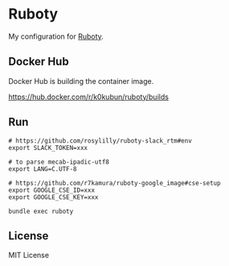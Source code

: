 # Ruboty

My configuration for [Ruboty](https://github.com/r7kamura/ruboty).

## Docker Hub

Docker Hub is building the container image.

https://hub.docker.com/r/k0kubun/ruboty/builds

## Run

```
# https://github.com/rosylilly/ruboty-slack_rtm#env
export SLACK_TOKEN=xxx

# to parse mecab-ipadic-utf8
export LANG=C.UTF-8

# https://github.com/r7kamura/ruboty-google_image#cse-setup
export GOOGLE_CSE_ID=xxx
export GOOGLE_CSE_KEY=xxx

bundle exec ruboty
```

## License

MIT License
